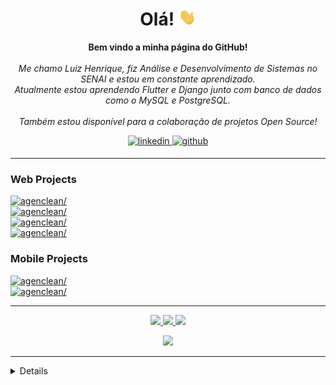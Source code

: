 <!-- Switch to [English](README_en.md) -->

<h1 align="center">Olá! <img src="https://github.com/Dom-Luiz-III/Dom-Luiz-III/blob/main/assets/238178097-766d336d-b87d-44ba-807c-c51de2bc6b4d.gif" width="28px" alt="👋"></h1>

<p align="center">
    <b>Bem vindo a minha página do GitHub!</b>
    <br><br>
    <i>
        Me chamo Luiz Henrique, fiz Análise e Desenvolvimento de Sistemas no SENAI e estou em constante aprendizado. 
        <br>
        Atualmente estou aprendendo Flutter e Django junto com banco de dados como o MySQL e PostgreSQL.
        <br><br>
        Também estou disponível para a colaboração de projetos Open Source!
        <br>
    </i>
</p>


<div align="center">

<a href="https://www.linkedin.com/in/luizhenriqueccarvalho/" target="_blank">
<img src=https://img.shields.io/badge/linkedin-%231E77B5.svg?&style=for-the-badge&logo=linkedin&logoColor=white alt=linkedin style="margin-bottom: 5px;" />
</a>

<a href="https://github.com/Dom-Luiz-III" target="_blank">
<img src=https://img.shields.io/badge/github-%2324292e.svg?&style=for-the-badge&logo=github&logoColor=white alt=github style="margin-bottom: 5px;" />
</a>

</div>

---

### Web Projects

<a href="https://github.com/Dom-Luiz-III/JM_Veiculos" target="_blank">
    <img src=https://img.shields.io/badge/gm_veiculos-black?style=for-the-badge&logo=django alt=agenclean/>
</a>
<br>
<a href="https://github.com/Dom-Luiz-III/tarefanest" target="_blank">
    <img src=https://img.shields.io/badge/tarefanest-black?style=for-the-badge&logo=django alt=agenclean/>
</a>
<br>
<a href="https://github.com/Dom-Luiz-III/habilconsult-site" target="_blank">
    <img src=https://img.shields.io/badge/habil-black?style=for-the-badge&logo=bootstrap alt=agenclean/>
</a>
<br>
<a href="https://github.com/Dom-Luiz-III/Project_Invader" target="_blank">
    <img src=https://img.shields.io/badge/invader-black?style=for-the-badge&logo=bootstrap alt=agenclean/>
</a>

### Mobile Projects

<a href="https://github.com/Dom-Luiz-III/agenclean_project" target="_blank">
    <img src=https://img.shields.io/badge/agenclean-black?style=for-the-badge&logo=flutter alt=agenclean/>
</a>
<br>
<a href="https://github.com/Dom-Luiz-III/econol" target="_blank">
    <img src=https://img.shields.io/badge/econol-black?style=for-the-badge&logo=flutter alt=agenclean/>
</a>

---

<p align="center">
  <a href="https://github.com/Dom-Luiz-III">
    <img src="http://github-profile-summary-cards.vercel.app/api/cards/profile-details?username=Dom-Luiz-III&theme=transparent" />
  </a>
  <a href="https://github.com/Dom-Luiz-III">
    <img src="http://github-profile-summary-cards.vercel.app/api/cards/most-commit-language?username=Dom-Luiz-III&theme=transparent" />
  </a>
  <a href="https://github.com/Dom-Luiz-III">
    <img src="http://github-profile-summary-cards.vercel.app/api/cards/stats?username=Dom-Luiz-III&theme=transparent" />
  </a>    
</p>

<p align="center">
  <a href="https://github.com/Dom-Luiz-III">
    <img src="https://github-readme-stats.vercel.app/api?username=Dom-Luiz-III&theme=react&show_icons=true&hide_border=true&count_private=true" />
  </a>
</p>

---

<details>

---

### Languages

![Python](https://img.shields.io/badge/python-black?style=for-the-badge&logo=python)
![Dart](https://img.shields.io/badge/dart-black?style=for-the-badge&logo=dart)
![Java](https://img.shields.io/badge/java-black?style=for-the-badge&logo=openjdk)
![JavaScript](https://img.shields.io/badge/javascript-black?style=for-the-badge&logo=javascript)
![C](https://img.shields.io/badge/c-black?style=for-the-badge&logo=c)
![C++](https://img.shields.io/badge/c++-black?style=for-the-badge&logo=cplusplus)
![SQL](https://img.shields.io/badge/sql-black?style=for-the-badge&logo=sql)

### Technologies & Frameworks

![Django](https://img.shields.io/badge/django-black?style=for-the-badge&logo=django)
![Flutter](https://img.shields.io/badge/flutter-black?style=for-the-badge&logo=flutter)
![Bootstrap](https://img.shields.io/badge/bootstrap-black?style=for-the-badge&logo=bootstrap)
![HTML5](https://img.shields.io/badge/html5-black?style=for-the-badge&logo=html5)
![CSS3](https://img.shields.io/badge/css3-black?style=for-the-badge&logo=css3)
![MySQL](https://img.shields.io/badge/mysql-black?style=for-the-badge&logo=mysql)
![PostgreSQL](https://img.shields.io/badge/postgresql-black?style=for-the-badge&logo=postgresql)
![SQLite](https://img.shields.io/badge/sqlite-black?style=for-the-badge&logo=sqlite)
![Git](https://img.shields.io/badge/git-black?style=for-the-badge&logo=git)
![GitHub](https://img.shields.io/badge/github-black?style=for-the-badge&logo=github)
![Heroku](https://img.shields.io/badge/heroku-black?style=for-the-badge&logo=heroku)
![PythonAnywhere](https://img.shields.io/badge/pythonanywhere-black?style=for-the-badge&logo=pythonanywhere)
![Selenium](https://img.shields.io/badge/selenium-black?style=for-the-badge&logo=selenium)
![Arduino](https://img.shields.io/badge/arduino-black?style=for-the-badge&logo=arduino)

### OS

![Windows](https://img.shields.io/badge/Windows-black?style=for-the-badge&logo=Windows)
![Ubuntu](https://img.shields.io/badge/ubuntu-black?style=for-the-badge&logo=Ubuntu)
![Linux](https://img.shields.io/badge/linux-black?style=for-the-badge&logo=Linux)

---

</details>

